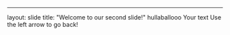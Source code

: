 
---
layout: slide
title: "Welcome to our second slide!"
hullaballooo
Your text
Use the left arrow to go back!

